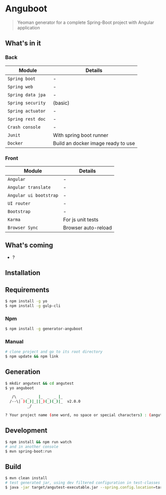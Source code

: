 # Anguboot

> Yeoman generator for a complete Spring-Boot project with Angular application

## What's in it

### Back

Module | Details
--- | ---
`Spring boot` | -
`Spring web` | -
`Spring data jpa` | -
`Spring security ` | (basic)
`Spring actuator` | -
`Spring rest doc` | -
`Crash console` | -
`Junit` | With spring boot runner
`Docker` | Build an docker image ready to use

### Front

Module | Details
--- | ---
`Angular` | -
`Angular translate` | -
`Angular ui bootstrap` | -
`UI router` | -
`Bootstrap` | -
`Karma` | For js unit tests
`Browser Sync` | Browser auto-reload

## What's coming

* ?

## Installation

## Requirements

```bash
$ npm install -g yo
$ npm install -g gulp-cli
```

### Npm

```bash
$ npm install -g generator-anguboot
```

### Manual

```bash
# clone project and go to its root directory
$ npm update && npm link
```

## Generation

```bash
$ mkdir angutest && cd angutest
$ yo anguboot

   /\  _  _    |_  _  _ |_
  /--\| )(_)|_||_)(_)(_)|_  v2.0.0
          _/

? Your project name (one word, no space or special characters) : (angutest)
```

## Development

```bash
$ npm install && npm run watch
# and in another console
$ mvn spring-boot:run
```

## Build

```bash
$ mvn clean install
# test generated jar, using dev filtered configuration in test-classes
$ java -jar target/angutest-executable.jar --spring.config.location=target/test-classes/
```
